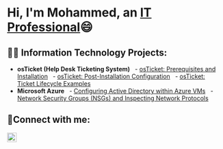 <h1>Hi, I'm Mohammed, an <a href="https://linkedin.com/in/mohammedn652">IT Professional</a>😄</h1>

<h2>👨‍💻 Information Technology Projects:</h2>

- <b>osTicket (Help Desk Ticketing System)</b>
  - [osTicket: Prerequisites and Installation](https://github.com/moetechmind/osticket-prereqs)
  - [osTicket: Post-Installation Configuration](https://github.com/moetechmind/post-install-config)
  - [osTicket: Ticket Lifecycle Examples](https://github.com/moetechmind/ticket-lifecycle)
- <b>Microsoft Azure</b>
  - [Configuring Active Directory within Azure VMs](https://github.com/moetechmind/configure-ad)
  - [Network Security Groups (NSGs) and Inspecting Network Protocols](https://github.com/jmoetechmind/azure-network-protocols)

<h2>🤳Connect with me:</h2>


[<img align="left" alt="Josh | LinkedIn" width="22px" src="https://cdn.jsdelivr.net/npm/simple-icons@v3/icons/linkedin.svg" />][linkedin]



[linkedin]: https://linkedin.com/in/mohammedn652
